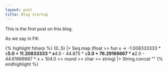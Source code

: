 ```yaml
---
layout: post
title: Blog startup
---
```


This is the first post on this blog.

As we say in F#:

{% highlight fsharp %}
{0..5} |> Seq.map (float >> fun x ->
                    -1.008333333 *
                    x**5.0 + 11.20833333 *
                    x**4.0 - 44.875 *
                    x**3.0 + 76.29166667 *
                    x**2.0 - 44.61666667 *
                    x + 104.0
            >> round >> char >> string) |> String.concat ""
{% endhighlight %}
